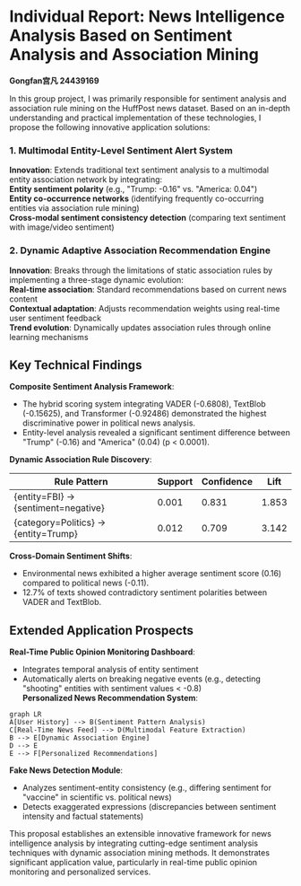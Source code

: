 # Individual Report: News Intelligence Analysis Based on Sentiment Analysis and Association Mining  
**Gongfan宫凡 24439169**

In this group project, I was primarily responsible for sentiment analysis and association rule mining on the HuffPost news dataset. Based on an in-depth understanding and practical implementation of these technologies, I propose the following innovative application solutions:  
### 1. Multimodal Entity-Level Sentiment Alert System  
**Innovation**: Extends traditional text sentiment analysis to a multimodal entity association network by integrating:  
**Entity sentiment polarity** (e.g., "Trump: -0.16" vs. "America: 0.04")  
**Entity co-occurrence networks** (identifying frequently co-occurring entities via association rule mining)  
**Cross-modal sentiment consistency detection** (comparing text sentiment with image/video sentiment)  
### 2. Dynamic Adaptive Association Recommendation Engine  
**Innovation**: Breaks through the limitations of static association rules by implementing a three-stage dynamic evolution:  
**Real-time association**: Standard recommendations based on current news content  
**Contextual adaptation**: Adjusts recommendation weights using real-time user sentiment feedback  
**Trend evolution**: Dynamically updates association rules through online learning mechanisms  

## Key Technical Findings  

**Composite Sentiment Analysis Framework**:  
- The hybrid scoring system integrating VADER (-0.6808), TextBlob (-0.15625), and Transformer (-0.92486) demonstrated the highest discriminative power in political news analysis.  
- Entity-level analysis revealed a significant sentiment difference between "Trump" (-0.16) and "America" (0.04) (p < 0.0001).  

**Dynamic Association Rule Discovery**:  

| Rule Pattern                     | Support | Confidence | Lift |
|----------------------------------|---------|------------|------|
| {entity=FBI} → {sentiment=negative} | 0.001   | 0.831      | 1.853 |
| {category=Politics} → {entity=Trump} | 0.012   | 0.709      | 3.142 |

**Cross-Domain Sentiment Shifts**:  
- Environmental news exhibited a higher average sentiment score (0.16) compared to political news (-0.11).  
- 12.7% of texts showed contradictory sentiment polarities between VADER and TextBlob.  

## Extended Application Prospects  
**Real-Time Public Opinion Monitoring Dashboard**:  
   - Integrates temporal analysis of entity sentiment  
   - Automatically alerts on breaking negative events (e.g., detecting "shooting" entities with sentiment values < -0.8)  
**Personalized News Recommendation System**:  
   ```mermaid
   graph LR
   A[User History] --> B(Sentiment Pattern Analysis)
   C[Real-Time News Feed] --> D(Multimodal Feature Extraction)
   B --> E[Dynamic Association Engine]
   D --> E
   E --> F[Personalized Recommendations]
   ```
**Fake News Detection Module**:  
- Analyzes sentiment-entity consistency (e.g., differing sentiment for "vaccine" in scientific vs. political news)  
- Detects exaggerated expressions (discrepancies between sentiment intensity and factual statements)  

This proposal establishes an extensible innovative framework for news intelligence analysis by integrating cutting-edge sentiment analysis techniques with dynamic association mining methods. It demonstrates significant application value, particularly in real-time public opinion monitoring and personalized services.  

